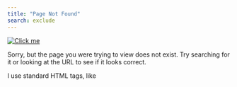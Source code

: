 ```yaml
---
title: "Page Not Found"
search: exclude
---  
```


[![Click me](http://img.youtube.com/vi/t3otBjVZzT0/0.jpg)](http://www.youtube.com/watch?v=t3otBjVZzT0 "Something went terrible wrong")

Sorry, but the page you were trying to view does not exist. Try searching for it or looking at the URL to see if it looks correct.

I use standard HTML tags, like

<!---
http://embedyoutube.org/   

For markdown embedded videos
-->
